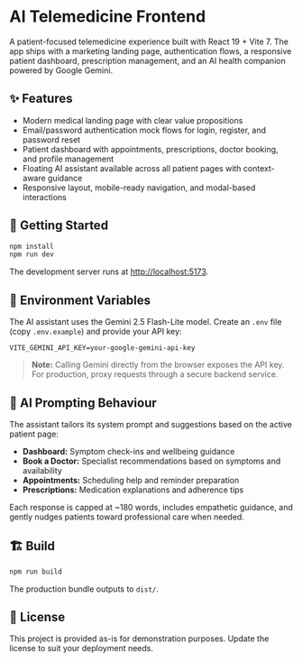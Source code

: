 # AI Telemedicine Frontend

A patient-focused telemedicine experience built with React 19 + Vite 7. The app ships with a marketing landing page, authentication flows, a responsive patient dashboard, prescription management, and an AI health companion powered by Google Gemini.

## ✨ Features

- Modern medical landing page with clear value propositions
- Email/password authentication mock flows for login, register, and password reset
- Patient dashboard with appointments, prescriptions, doctor booking, and profile management
- Floating AI assistant available across all patient pages with context-aware guidance
- Responsive layout, mobile-ready navigation, and modal-based interactions

## 🚀 Getting Started

```bash
npm install
npm run dev
```

The development server runs at [http://localhost:5173](http://localhost:5173).

## 🔐 Environment Variables

The AI assistant uses the Gemini 2.5 Flash-Lite model. Create an `.env` file (copy `.env.example`) and provide your API key:

```
VITE_GEMINI_API_KEY=your-google-gemini-api-key
```

> **Note:** Calling Gemini directly from the browser exposes the API key. For production, proxy requests through a secure backend service.

## 🧠 AI Prompting Behaviour

The assistant tailors its system prompt and suggestions based on the active patient page:

- **Dashboard:** Symptom check-ins and wellbeing guidance
- **Book a Doctor:** Specialist recommendations based on symptoms and availability
- **Appointments:** Scheduling help and reminder preparation
- **Prescriptions:** Medication explanations and adherence tips

Each response is capped at ~180 words, includes empathetic guidance, and gently nudges patients toward professional care when needed.

## 🏗️ Build

```bash
npm run build
```

The production bundle outputs to `dist/`.

## 📄 License

This project is provided as-is for demonstration purposes. Update the license to suit your deployment needs.
